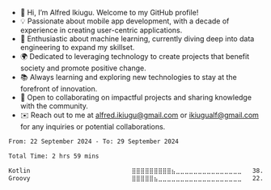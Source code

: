 -	👋 Hi, I’m Alfred Ikiugu. Welcome to my GitHub profile!
- 💡 Passionate about mobile app development, with a decade of experience in creating user-centric applications.
- 🤖 Enthusiastic about machine learning, currently diving deep into data engineering to expand my skillset.
- 🌍 Dedicated to leveraging technology to create projects that benefit society and promote positive change.
- 📚 Always learning and exploring new technologies to stay at the forefront of innovation.
- 💬 Open to collaborating on impactful projects and sharing knowledge with the community.
- ✉️ Reach out to me at alfred.ikiugu@gmail.com or ikiugualf@gmail.com for any inquiries or potential collaborations.

<!---
ikiugu/ikiugu is a ✨ special ✨ repository because its `README.md` (this file) appears on your GitHub profile.
You can click the Preview link to take a look at your changes.
--->

<!--START_SECTION:waka-->

```txt
From: 22 September 2024 - To: 29 September 2024

Total Time: 2 hrs 59 mins

Kotlin                            ⣿⣿⣿⣿⣿⣿⣿⣿⣿⣦⣀⣀⣀⣀⣀⣀⣀⣀⣀⣀⣀⣀⣀⣀⣀   38.08 %
Groovy                            ⣿⣿⣿⣿⣿⣦⣀⣀⣀⣀⣀⣀⣀⣀⣀⣀⣀⣀⣀⣀⣀⣀⣀⣀⣀   22.31 %
```

<!--END_SECTION:waka-->
